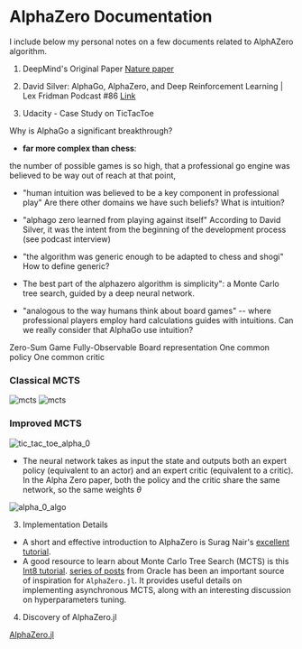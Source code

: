 # AlphaZero Documentation


I include below my personal notes on a few documents related to AlphAZero algorithm.


1. DeepMind's Original Paper
   [Nature paper](https://www.nature.com/articles/nature24270)


2. David Silver: AlphaGo, AlphaZero, and Deep Reinforcement Learning | Lex Fridman Podcast #86
[Link](https://www.youtube.com/watch?v=uPUEq8d73JI)



3. Udacity - Case Study on TicTacToe

Why is AlphaGo a significant breakthrough?

* **far more complex than chess**: 

the number of possible games is so high, that a professional go engine was believed to be way out of reach at that point, 

* "human intuition was believed to be a key component in professional play"
Are there other domains we have such beliefs? What is intuition?
 
* "alphago zero learned from playing against itself"
According to David Silver, it was the intent from the beginning of the development process (see podcast interview)

* "the algorithm was generic enough to be adapted to chess and shogi"
How to define generic?

* The best part of the alphazero algorithm is simplicity": a Monte Carlo tree search, guided by a deep neural network. 

* "analogous to the way humans think about board games" -- where professional players employ hard calculations guides with intuitions.
Can we really consider that AlphaGo use intuition?


Zero-Sum Game
Fully-Observable
Board representation
One common policy
One common critic


### Classical MCTS
![mcts](assets/mcts2.png)
![mcts](assets/mcts.png)


### Improved MCTS

![tic_tac_toe_alpha_0](assets/tic_tac_toe_alpha_0.png)

* The neural network takes as input the state and outputs both an expert policy (equivalent to an actor) and an expert critic (equivalent to a critic). In the Alpha Zero paper, both the policy and the critic share the same network, so the same weights $\theta$

![alpha_0_algo](Assets/alpha_0_algo.png)


3. Implementation Details
 
 - A short and effective introduction to AlphaZero is Surag Nair's
   [excellent tutorial](https://web.stanford.edu/~surag/posts/alphazero.html).
 - A good resource to learn about Monte Carlo Tree Search (MCTS) is this
   [Int8 tutorial](https://int8.io/monte-carlo-tree-search-beginners-guide/).
   [series of posts](https://medium.com/oracledevs/lessons-from-implementing-alphazero-7e36e9054191)
   from Oracle has been an important source of inspiration for `AlphaZero.jl`.
   It provides useful details on implementing asynchronous MCTS, along with
   an interesting discussion on hyperparameters tuning.


4. Discovery of AlphaZero.jl

[AlphaZero.jl](https://github.com/jonathan-laurent/AlphaZero.jl.git)
   




   
